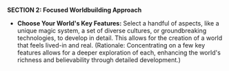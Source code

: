 **SECTION 2: Focused Worldbuilding Approach**
- **Choose Your World's Key Features:** Select a handful of aspects, like a unique magic system, a set of diverse cultures, or groundbreaking technologies, to develop in detail. This allows for the creation of a world that feels lived-in and real. (Rationale: Concentrating on a few key features allows for a deeper exploration of each, enhancing the world's richness and believability through detailed development.)